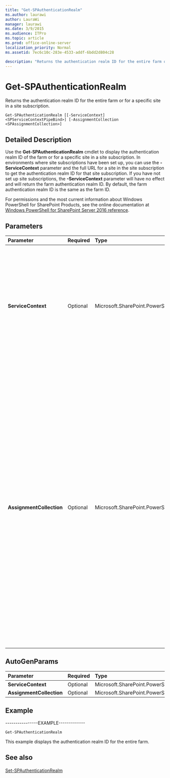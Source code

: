 ```yaml
---
title: "Get-SPAuthenticationRealm"
ms.author: laurawi
author: LauraWi
manager: laurawi
ms.date: 3/9/2015
ms.audience: ITPro
ms.topic: article
ms.prod: office-online-server
localization_priority: Normal
ms.assetid: 7ec6c10c-283e-4533-addf-6bdd2d804c28

description: "Returns the authentication realm ID for the entire farm or for a specific site in a site subscription."
---
```


# Get-SPAuthenticationRealm

Returns the authentication realm ID for the entire farm or for a specific site in a site subscription.
  
```
Get-SPAuthenticationRealm [[-ServiceContext] <SPServiceContextPipeBind>] [-AssignmentCollection <SPAssignmentCollection>]
```

## Detailed Description

Use the **Get-SPAuthenticationRealm** cmdlet to display the authentication realm ID of the farm or for a specific site in a site subscription. In environments where site subscriptions have been set up, you can use the **-ServiceContext** parameter and the full URL for a site in the site subscription to get the authentication realm ID for that site subscription. If you have not set up site subscriptions, the **-ServiceContext** parameter will have no effect and will return the farm authentication realm ID. By default, the farm authentication realm ID is the same as the farm ID. 
  
For permissions and the most current information about Windows PowerShell for SharePoint Products, see the online documentation at [Windows PowerShell for SharePoint Server 2016 reference](https://go.microsoft.com/fwlink/p/?LinkId=671715).
  
## Parameters

|**Parameter**|**Required**|**Type**|**Description**|
|:-----|:-----|:-----|:-----|
|**ServiceContext** <br/> |Optional  <br/> |Microsoft.SharePoint.PowerShell.SPServiceContextPipeBind  <br/> |Specifies the full URL of a site in a site subscription for which the realm ID needs to be displayed.  <br/> > [!NOTE]> If the site specified in with the parameter is a part of a site subscription, then the cmdlet will return the authentication realm ID for the site subscription. Otherwise, the cmdlet will return the authentication realm ID for the farm.           |
|**AssignmentCollection** <br/> |Optional  <br/> |Microsoft.SharePoint.PowerShell.SPAssignmentCollection  <br/> |Manages objects for the purpose of proper disposal. Use of objects, such as **SPWeb** or **SPSite**, can use large amounts of memory and use of these objects in Windows PowerShell scripts requires proper memory management. Using the **SPAssignment** object, you can assign objects to a variable and dispose of the objects after they are needed to free up memory. When **SPWeb**, **SPSite**, or **SPSiteAdministration** objects are used, the objects are automatically disposed of if an assignment collection or the **Global** parameter is not used.  <br/> > [!NOTE]> When the **Global** parameter is used, all objects are contained in the global store. If objects are not immediately used, or disposed of by using the **Stop-SPAssignment** command, an out-of-memory scenario can occur.           |
   
## AutoGenParams

|**Parameter**|**Required**|**Type**|**Description**|
|:-----|:-----|:-----|:-----|
|**ServiceContext** <br/> |Optional  <br/> |Microsoft.SharePoint.PowerShell.SPServiceContextPipeBind  <br/> ||
|**AssignmentCollection** <br/> |Optional  <br/> |Microsoft.SharePoint.PowerShell.SPAssignmentCollection  <br/> ||
   
## Example

----------------EXAMPLE-------------
  
```
Get-SPAuthenticationRealm
```

This example displays the authentication realm ID for the entire farm.
  
## See also

#### 

[Set-SPAuthenticationRealm](set-spauthenticationrealm.md)

